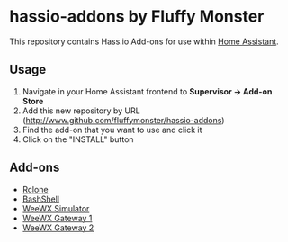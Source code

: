 # hassio-addons by Fluffy Monster

This repository contains Hass.io Add-ons for use within [Home Assistant](https://www.home-assistant.io/hassio/). 

## Usage

1. Navigate in your Home Assistant frontend to __Supervisor -> Add-on Store__
2. Add this new repository by URL (http://www.github.com/fluffymonster/hassio-addons)
3. Find the add-on that you want to use and click it
4. Click on the "INSTALL" button

## Add-ons

* [Rclone](rclone/README.md)
* [BashShell](bash/README.md)
* [WeeWX Simulator](weewx_sim/README.md)
* [WeeWX Gateway 1](weewx_g1/README.md)
* [WeeWX Gateway 2](weewx_g2/README.md)
